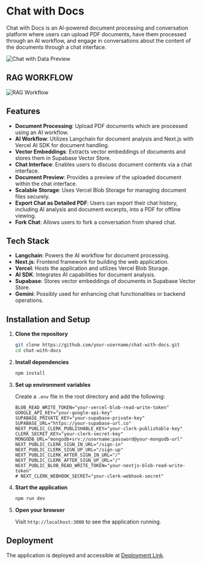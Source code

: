 
# Chat with Docs

Chat with Docs is an AI-powered document processing and conversation platform where users can upload PDF documents, have them processed through an AI workflow, and engage in conversations about the content of the documents through a chat interface.

![Chat with Data Preview](https://github.com/user-attachments/assets/da78c0b0-de9d-4e57-8662-3d49e43c8875)

## RAG WORKFLOW
![RAG Workflow](https://github.com/user-attachments/assets/b861169d-c071-493c-81db-b22d76c85b6c)


## Features

- **Document Processing**: Upload PDF documents which are processed using an AI workflow.
- **AI Workflow**: Utilizes Langchain for document analysis and Next.js with Vercel AI SDK for document handling.
- **Vector Embeddings**: Extracts vector embeddings of documents and stores them in Supabase Vector Store.
- **Chat Interface**: Enables users to discuss document contents via a chat interface.
- **Document Preview**: Provides a preview of the uploaded document within the chat interface.
- **Scalable Storage**: Uses Vercel Blob Storage for managing document files securely.
- **Export Chat as Detailed PDF**: Users can export their chat history, including AI analysis and document excerpts, into a PDF for offline viewing.
- **Fork Chat**: Allows users to fork a conversation from shared chat.

## Tech Stack

- **Langchain**: Powers the AI workflow for document processing.
- **Next.js**: Frontend framework for building the web application.
- **Vercel**: Hosts the application and utilizes Vercel Blob Storage.
- **AI SDK**: Integrates AI capabilities for document analysis.
- **Supabase**: Stores vector embeddings of documents in Supabase Vector Store.
- **Gemini**: Possibly used for enhancing chat functionalities or backend operations.

## Installation and Setup

1. **Clone the repository**

   ```bash
   git clone https://github.com/your-username/chat-with-docs.git
   cd chat-with-docs
   ```

2. **Install dependencies**

   ```bash
   npm install
   ```

3. **Set up environment variables**

   Create a `.env` file in the root directory and add the following:

   ```plaintext
   BLOB_READ_WRITE_TOKEN="your-vercel-blob-read-write-token"
   GOOGLE_API_KEY="your-google-api-key"
   SUPABASE_PRIVATE_KEY="your-supabase-private-key"
   SUPABASE_URL="https://your-supabase-url.co"
   NEXT_PUBLIC_CLERK_PUBLISHABLE_KEY="your-clerk-publishable-key"
   CLERK_SECRET_KEY="your-clerk-secret-key"
   MONGODB_URL="mongodb+srv://username:password@your-mongodb-url"
   NEXT_PUBLIC_CLERK_SIGN_IN_URL="/sign-in"
   NEXT_PUBLIC_CLERK_SIGN_UP_URL="/sign-up"
   NEXT_PUBLIC_CLERK_AFTER_SIGN_IN_URL="/"
   NEXT_PUBLIC_CLERK_AFTER_SIGN_UP_URL="/"
   NEXT_PUBLIC_BLOB_READ_WRITE_TOKEN="your-nextjs-blob-read-write-token"
   # NEXT_CLERK_WEBHOOK_SECRET="your-clerk-webhook-secret"
   ```

4. **Start the application**

   ```bash
   npm run dev
   ```

5. **Open your browser**

   Visit `http://localhost:3000` to see the application running.



## Deployment

The application is deployed and accessible at [Deployment Link](https://chat-with-data-bice.vercel.app/).


